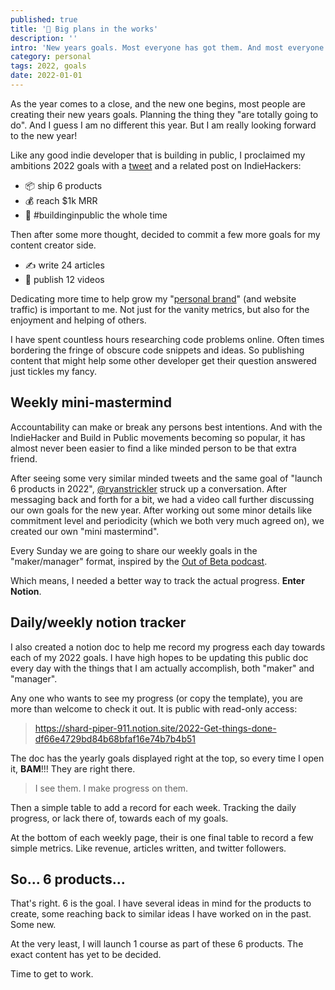 ```yaml
---
published: true
title: '🚧 Big plans in the works'
description: ''
intro: 'New years goals. Most everyone has got them. And most everyone does NOT have a plan.'
category: personal
tags: 2022, goals
date: 2022-01-01
---
```


As the year comes to a close, and the new one begins, most people are creating their new years goals. Planning the thing they "are totally going to do". And I guess I am no different this year. But I am really looking forward to the new year!

Like any good indie developer that is building in public, I proclaimed my ambitions 2022 goals with a [tweet](https://twitter.com/nickfrosty/status/1477021010591420418) and a related post on IndieHackers:

- 📦 ship 6 products
- 💰 reach $1k MRR
- 🚧 #buildinginpublic the whole time

Then after some more thought, decided to commit a few more goals for my content creator side. 

- ✍ write 24 articles
- 🎥 publish 12 videos

Dedicating more time to help grow my "[personal brand](/blog/creating-a-personal-brand)" (and website traffic) is important to me. Not just for the vanity metrics, but also for the enjoyment and helping of others. 

I have spent countless hours researching code problems online. Often times bordering the fringe of obscure code snippets and ideas. So publishing content that might help some other developer get their question answered just tickles my fancy.

## Weekly mini-mastermind

Accountability can make or break any persons best intentions. And with the IndieHacker and Build in Public movements becoming so popular, it has almost never been easier to find a like minded person to be that extra friend. 

After seeing some very similar minded tweets and the same goal of "launch 6 products in 2022", [@ryanstrickler](https://twitter.com/ryanstrickler) struck up a conversation. After messaging back and forth for a bit, we had a video call further discussing our own goals for the new year. After working out some minor details like commitment level and periodicity (which we both very much agreed on), we created our own "mini mastermind".

Every Sunday we are going to share our weekly goals in the "maker/manager" format, inspired by the [Out of Beta podcast](https://outofbeta.fm/).

Which means, I needed a better way to track the actual progress. **Enter Notion**.

## Daily/weekly notion tracker

I also created a notion doc to help me record my progress each day towards each of my 2022 goals. I have high hopes to be updating this public doc every day with the things that I am actually accomplish, both "maker" and "manager". 

Any one who wants to see my progress (or copy the template), you are more than welcome to check it out. It is public with read-only access: 

> https://shard-piper-911.notion.site/2022-Get-things-done-df66e4729bd84b68bfaf16e74b7b4b51

The doc has the yearly goals displayed right at the top, so every time I open it, **BAM**!!! They are right there. 

> I see them. I make progress on them.

Then a simple table to add a record for each week. Tracking the daily progress, or lack there of, towards each of my goals.

At the bottom of each weekly page, their is one final table to record a few simple metrics. Like revenue, articles written, and twitter followers.

## So... 6 products...

That's right. 6 is the goal. I have several ideas in mind for the products to create, some reaching back to similar ideas I have worked on in the past. Some new.

At the very least, I will launch 1 course as part of these 6 products. The exact content has yet to be decided.

Time to get to work.